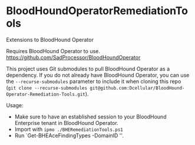 # BloodHoundOperatorRemediationTools
Extensions to BloodHound Operator

Requires BloodHound Operator to use. https://github.com/SadProcessor/BloodHoundOperator

This project uses Git submodules to pull BloodHound Operator as a dependency. If you do not already have BloodHound Operator, you can use the `--recurse-submodules` parameter to include it when cloning this repo (`git clone --recurse-submodules git@github.com:Dcellular/BloodHound-Operator-Remediation-Tools.git`). 

Usage:
- Make sure to have an established session to your BloodHound Enterprise tenant in BloodHound Operator.
- Import with `ipmo ./BHERemediationTools.ps1`
- Run `Get-BHEAceFindingTypes -DomainID '<Domain SID>'.
